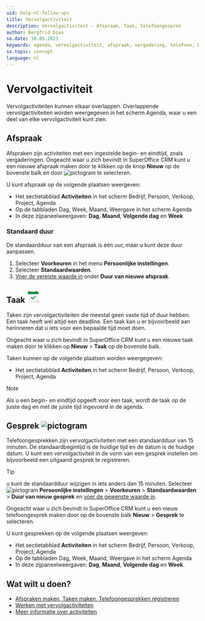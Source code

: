 ```yaml
---
uid: help-nl-follow-ups
title: Vervolgactiviteit
description: Vervolgactiviteit - Afspraak, Taak, Telefoongesprek
author: Bergfrid Dias
so.date: 10.05.2023
keywords: agenda, vervolgactiviteit, afspraak, vergadering, telefoon, bellen
so.topic: concept
language: nl
---
```


# Vervolgactiviteit

Vervolgactiviteiten kunnen elkaar overlappen. Overlappende vervolgactiviteiten worden weergegeven in het scherm Agenda, waar u een deel van elke vervolgactiviteit kunt zien.

## <a id="apt" />Afspraak

Afspraken zijn activiteiten met een ingestelde begin- en eindtijd, zoals vergaderingen. Ongeacht waar u zich bevindt in SuperOffice CRM kunt u een nieuwe afspraak maken door te klikken op de knop **Nieuw** op de bovenste balk en door ![pictogram][img1] te selecteren.

U kunt afspraak op de volgende plaatsen weergeven:

* Het sectietabblad **Activiteiten** in het scherm Bedrijf, Persoon, Verkoop, Project, Agenda
* Op de tabbladen Dag, Week, Maand, Weergave in het scherm Agenda
* In deze zijpaneelweergaven: **Dag**, **Maand**, **Volgende dag** en **Week**

### Standaard duur

De standaardduur van een afspraak is één uur, maar u kunt deze duur aanpassen.

1. Selecteer **Voorkeuren** in het menu **Persoonlijke instellingen**.
1. Selecteer **Standaardwaarden**.
1. [Voer de vereiste waarde in][1] onder **Duur van nieuwe afspraak**.

## <a id="task" />Taak ![pictogram][img2]

Taken zijn vervolgactiviteiten die meestal geen vaste tijd of duur hebben. Een taak heeft wel altijd een deadline. Een taak kan u er bijvoorbeeld aan herinneren dat u iets voor een bepaalde tijd moet doen.

Ongeacht waar u zich bevindt in SuperOffice CRM kunt u een nieuwe taak maken door te klikken op **Nieuw** > **Taak** op de bovenste balk.

Taken kunnen op de volgende plaatsen worden weergegeven:

* Het sectietabblad **Activiteiten** in het scherm Bedrijf, Persoon, Verkoop, Project, Agenda

> [!NOTE]
> Als u een begin- en eindtijd opgeeft voor een taak, wordt de taak op de juiste dag en met de juiste tijd ingevoerd in de agenda.

## <a id="call" />Gesprek ![pictogram][img3]

Telefoongesprekken zijn vervolgactiviteiten met een standaardduur van 15 minuten. De standaardbegintijd is de huidige tijd en de datum is de huidige datum. U kunt een vervolgactiviteit in de vorm van een gesprek instellen om bijvoorbeeld een uitgaand gesprek te registreren.

> [!TIP]
> u kunt de standaardduur wijzigen in iets anders dan 15 minuten. Selecteer ![pictogram][img4] **Persoonlijke instellingen** > **Voorkeuren** > **Standaardwaarden** > **Duur van nieuw gesprek** en [voer de gewenste waarde in][1].

Ongeacht waar u zich bevindt in SuperOffice CRM kunt u een nieuw telefoongesprek maken door op de bovenste balk **Nieuw** > **Gesprek** te selecteren.

U kunt gesprekken op de volgende plaatsen weergeven:

* Het sectietabblad **Activiteiten** in het scherm Bedrijf, Persoon, Verkoop, Project, Agenda
* Op de tabbladen Dag, Week, Maand, Weergave in het scherm Agenda
* In deze zijpaneelweergaven: **Dag**, **Maand**, **Volgende dag** en **Week**.

## Wat wilt u doen?

* [Afspraken maken, Taken maken, Telefoongesprekken registreren][2]
* [Werken met vervolgactiviteiten][3]
* [Meer informatie over activiteiten][4]

<!-- Referenced links -->
[1]: ../../learn/getting-started/preferences.md
[2]: create-follow-up.md
[3]: index.md
[4]: ../../learn/basics/activity.md

<!-- Referenced images -->
[img1]: ../../../../common/icons/appointment.png
[img2]: ../../../../common/icons/appointment-task-h32.png
[img3]: ../../../../common/icons/phone-h32.png
[img4]: ../../../media/icons/personal-settings-small.png
